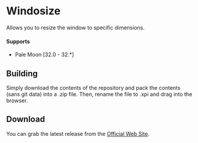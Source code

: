 # Windosize
Allows you to resize the window to specific dimensions.

#### Supports
 * Pale Moon [32.0 - 32.*]

## Building
Simply download the contents of the repository and pack the contents (sans git data) into a .zip file. Then, rename the file to .xpi and drag into the browser.

## Download
You can grab the latest release from the [Official Web Site](//realityripple.com/Software/XUL/Windosize/).
